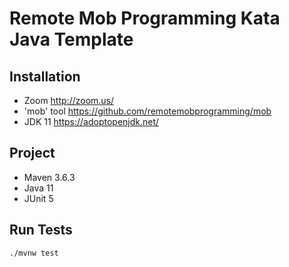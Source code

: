 # Remote Mob Programming Kata Java Template

## Installation

- Zoom http://zoom.us/
- 'mob' tool https://github.com/remotemobprogramming/mob
- JDK 11 https://adoptopenjdk.net/

## Project

- Maven 3.6.3
- Java 11
- JUnit 5

## Run Tests

```
./mvnw test
```
